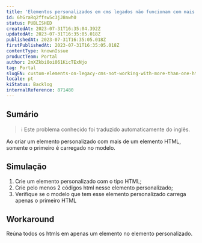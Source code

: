 ```yaml
---
title: 'Elementos personalizados em cms legados não funcionam com mais de um HTML'
id: 6hGraRq2ffsw5c3jJ8nwh0
status: PUBLISHED
createdAt: 2023-07-31T16:35:04.392Z
updatedAt: 2023-07-31T16:35:05.018Z
publishedAt: 2023-07-31T16:35:05.018Z
firstPublishedAt: 2023-07-31T16:35:05.018Z
contentType: knownIssue
productTeam: Portal
author: 2mXZkbi0oi061KicTExNjo
tag: Portal
slugEN: custom-elements-on-legacy-cms-not-working-with-more-than-one-html
locale: pt
kiStatus: Backlog
internalReference: 871480
---
```


## Sumário

>ℹ️ Este problema conhecido foi traduzido automaticamente do inglês.


Ao criar um elemento personalizado com mais de um elemento HTML, somente o primeiro é carregado no modelo.

## Simulação



1. Crie um elemento personalizado com o tipo HTML;
2. Crie pelo menos 2 códigos html nesse elemento personalizado;
3. Verifique se o modelo que tem esse elemento personalizado carrega apenas o primeiro HTML

## Workaround


Reúna todos os htmls em apenas um elemento no elemento personalizado.





